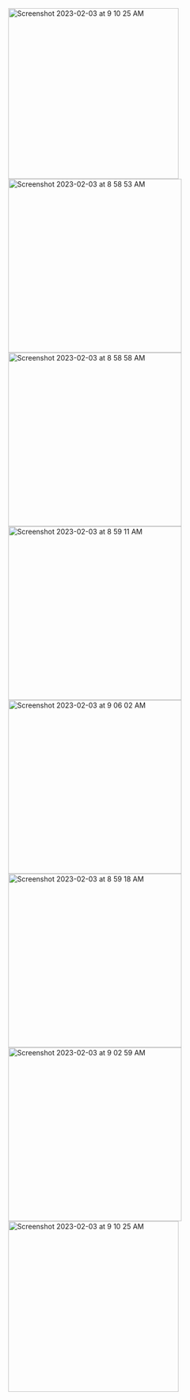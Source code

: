 <img width="344" alt="Screenshot 2023-02-03 at 9 10 25 AM" src="https://user-images.githubusercontent.com/88316335/216507432-3ea8cb0d-0dd0-45be-bfde-cdacbede95f9.png">
<img width="350" alt="Screenshot 2023-02-03 at 8 58 53 AM" src="https://user-images.githubusercontent.com/88316335/216506471-cc2bfcf0-b07f-4557-bf33-2ec7cc3b987a.png">
<img width="350" alt="Screenshot 2023-02-03 at 8 58 58 AM" src="https://user-images.githubusercontent.com/88316335/216506499-0ca1bf45-4813-4232-8eea-d3c13c228d31.png">
<img width="350" alt="Screenshot 2023-02-03 at 8 59 11 AM" src="https://user-images.githubusercontent.com/88316335/216506549-672d15a1-b385-4314-b4a6-cfd016d85746.png">
<img width="350" alt="Screenshot 2023-02-03 at 9 06 02 AM" src="https://user-images.githubusercontent.com/88316335/216506679-28e4de40-436f-4dd1-b456-57a91857b567.png">
<img width="350" alt="Screenshot 2023-02-03 at 8 59 18 AM" src="https://user-images.githubusercontent.com/88316335/216506702-0042ae12-989d-4831-8398-369b37db2be1.png">
<img width="350" alt="Screenshot 2023-02-03 at 9 02 59 AM" src="https://user-images.githubusercontent.com/88316335/216506715-011001ca-82a3-421c-9806-aee69c3418ab.png">
<img width="344" alt="Screenshot 2023-02-03 at 9 10 25 AM" src="https://user-images.githubusercontent.com/88316335/216507300-811bc810-0106-45a9-8ad9-2631f1af4e05.png">
